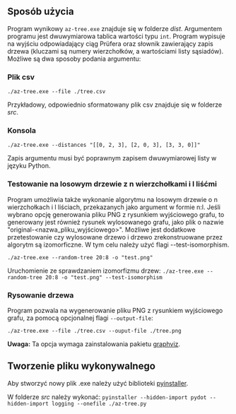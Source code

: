 ## Sposób użycia

Program wynikowy `az-tree.exe` znajduje się w folderze *dist*.
Argumentem programu jest dwuwymiarowa tablica wartości typu `int`.
Program wypisuje na wyjściu odpowiadający ciąg Prüfera oraz słownik zawierający zapis drzewa (kluczami są numery wierzchołków, a wartościami listy sąsiadów).
Możliwe są dwa sposoby podania argumentu:

### Plik csv

`./az-tree.exe --file ./tree.csv`

Przykładowy, odpowiednio sformatowany plik csv znajduje się w folderze *src*.

### Konsola

`./az-tree.exe --distances "[[0, 2, 3], [2, 0, 3], [3, 3, 0]]"`

Zapis argumentu musi być poprawnym zapisem dwuwymiarowej listy w języku Python.

### Testowanie na losowym drzewie z n wierzchołkami i l liśćmi

Program umożliwia także wykonanie algorytmu na losowym drzewie o n wierzchołkach i l liściach, przekazanych jako argument w formie n:l. Jeśli wybrano opcję generowania pliku PNG z rysunkiem wyjściowego grafu, to generowany jest również rysunek wylosowanego grafu, jako plik o nazwie "original-<nazwa_pliku_wyjściowego>". Możliwe jest dodatkowe przetestowanie czy wylosowane drzewo i drzewo zrekonstruowane przez algorytm są izomorficzne. W tym celu należy użyć flagi --test-isomorphism.

`./az-tree.exe --random-tree 20:8 -o "test.png"`

Uruchomienie ze sprawdzaniem izomorfizmu drzew:
`./az-tree.exe --random-tree 20:8 -o "test.png" --test-isomorphism`

### Rysowanie drzewa

Program pozwala na wygenerowanie pliku PNG z rysunkiem wyjściowego grafu, za pomocą opcjonalnej flagi `--output-file`:

`./az-tree.exe --file ./tree.csv --ouput-file ./tree.png`

**Uwaga:** Ta opcja wymaga zainstalowania pakietu [graphviz](http://www.graphviz.org/ "Graphviz").


## Tworzenie pliku wykonywalnego

Aby stworzyć nowy plik .exe należy użyć biblioteki [pyinstaller](http://www.pyinstaller.org/ "PyInstaller").

W folderze *src* należy wykonać:
`pyinstaller --hidden-import pydot --hidden-import logging --onefile ./az-tree.py`